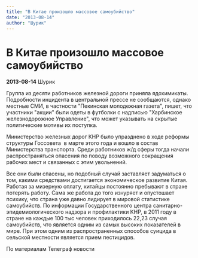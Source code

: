 ```yaml
---
title: "В Китае произошло массовое самоубийство"
date: "2013-08-14"
author: "Шурик"
---
```


# В Китае произошло массовое самоубийство

**2013-08-14** Шурик

Группа из десяти работников железной дороги приняла ядохимикаты. Подробности инцидента в центральной прессе не сообщаются, однако местные СМИ, в частности "Пекинская молодежная газета", пишет, что участники "акции" были одеты в футболки с надписью "Харбинское железнодорожное Управление", что может указывать на скрытые политические мотивы их поступка.

Министерство железных дорог КНР было упразднено в ходе реформы структуры Госсовета  в марте этого года и вошло в состав Министерства транспорта. Среди работников ж/д сферы тогда начали распространяться опасения по поводу возможного сокращения рабочих мест и связанных с этим увольнений.

Все они были спасены, но подобный случай заставляет задуматься о том, какими средствами достигается экономическое развитие Китая. Работая за мизерную оплату, китайцы постоянно пребывают в страхе потерять работу. Сама же работа до того изнуряет и опустошает психику, что страна уже давно лидирует в мировой статистике самоубийств. По информации Государственного центра санитарно- эпидемиологического надзора и профилактики КНР, в 2011 году в стране на каждые 100 тыс человек приходилось 22,23 случая самоубийств, что является одним из самых высоких показателей в мире. При этом одним из распространенных способов суицида в сельской местности является прием пестицидов.

По материалам Телеграф новости
